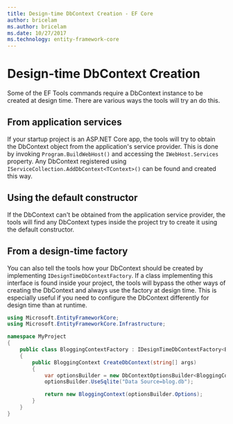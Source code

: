 ```yaml
---
title: Design-time DbContext Creation - EF Core
author: bricelam
ms.author: bricelam
ms.date: 10/27/2017
ms.technology: entity-framework-core
---
```

Design-time DbContext Creation
==============================
Some of the EF Tools commands require a DbContext instance to be created at design time. There are various ways the
tools will try an do this.

From application services
-------------------------
If your startup project is an ASP.NET Core app, the tools will try to obtain the DbContext object from the application's
service provider. This is done by invoking `Program.BuildWebHost()` and accessing the `IWebHost.Services` property. Any
DbContext registered using `IServiceCollection.AddDbContext<TContext>()` can be found and created this way.

Using the default constructor
-----------------------------
If the DbContext can't be obtained from the application service provider, the tools will find any DbContext types inside
the project try to create it using the default constructor.

From a design-time factory
--------------------------
You can also tell the tools how your DbContext should be created by implementing `IDesignTimeDbContextFactory`. If a
class implementing this interface is found inside your project, the tools will bypass the other ways of creating the
DbContext and always use the factory at design time. This is especially useful if you need to configure the DbContext
differently for design time than at runtime.

``` csharp
using Microsoft.EntityFrameworkCore;
using Microsoft.EntityFrameworkCore.Infrastructure;

namespace MyProject
{
    public class BloggingContextFactory : IDesignTimeDbContextFactory<BloggingContext>
    {
        public BloggingContext CreateDbContext(string[] args)
        {
            var optionsBuilder = new DbContextOptionsBuilder<BloggingContext>();
            optionsBuilder.UseSqlite("Data Source=blog.db");

            return new BloggingContext(optionsBuilder.Options);
        }
    }
}
```
